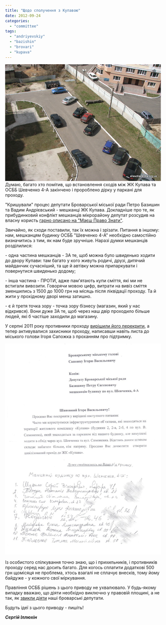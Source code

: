 ```yaml
---
title: "Щодо сполучення з Купавою"
date: 2012-09-24
categories: 
  - "committee"
tags: 
  - "andriyevskiy"
  - "bazishin"
  - "brovari"
  - "kupava"
---
```


[![](/wp-content/uploads/2012/09/IMG_9953.jpg "IMG_9953")](/wp-content/uploads/2012/09/IMG_9953.jpg)Думаю, багато хто помітив, що встановлення сходів між ЖК Купава та ОСББ Шевченко 4-А закінчено і пророблено дірку у паркані для проходу.

"Кришували" процес депутати Броварської міської ради Петро Базишин та Вадим Андрієвський - мешканці ЖК Купава. Докладніше про те, як прибудинковий конфлікт мешканців мікрорайону депутат розсудив на власну користь [гарно описано на "Маєш Право Знати"](http://pravo-znaty.org.ua/pobutoviy-konflikt-meshkantsiv-mikrorayonu-deputat-rozsudiv-na-vlasnu-korist/).

Звичайно, як сходи поставили, так їх можна і зрізати. Питання в іншому: нам, мешканцям будинку ОСББ "Шевченко 4-А" необхідно самостійно визначитись з тим, як нам буде зручніше. Наразі думки мешканців розділилися:

\- одна частина мешканців - ЗА те, щоб можна було швиденько ходити до двору Купави: там багато у кого живуть родичі, друзі, дитячий майданчик сучасніший, та ще й автівку можна припаркувати і повернутися швиденько додому; <!--more-->

\- інша частина - ПРОТИ, адже пам'ятають купи сміття, які ми не встигали вивозити. Говорячи мовою цифр, витрати на вивіз сміття зменшились з 1500 до 1000 грн на місяць після ліквідації проходу. Та й жити у прохідному дворі менш затишно.

\- є й третя точка зору - точка зору бізнесу (магазин, який у нас відкрився). Вони дуже ЗА те, щоб через наш двір проходило більше людей, які б частіше заходили до магазину.

У серпні 2011 року противники проходу [вирішили його перекрити](http://shevchenko4a.brovary.org/protokol-sobraniya-04-08-2011/ "Протокол собрания 04.08.2011"), а тепер активувалися захисники проходу, написавши навіть листа до міського голови Ігоря Сапожка з проханням про підтримку.

[![](/wp-content/uploads/2012/09/zvernennya.jpg)](/wp-content/uploads/2012/09/zvernennya.jpg)

Із особистого спілкування точно знаю, що і прихильників, і противників проходу серед нас досить багато. Для когось сплатити додаткові 500 грн щомісяця не проблема, хтось взагалі не сплачує внесків, тому йому байдуже - у кожного свої міркування.

Правління ОСББ рішень з цього приводу не ухвалювало. У будь-якому випадку вважаю, що діяти необхідно виключно у правовій площині, а не так, як [звикли діяти](http://shevchenko4a.brovary.org/gorodskaya-vlast-litsom-k-lyudyam/ "Городская власть — лицом к людям?") наші броварські депутати.

Будуть ідеї з цього приводу - пишіть!

_**Сергій Іллюхін**_
